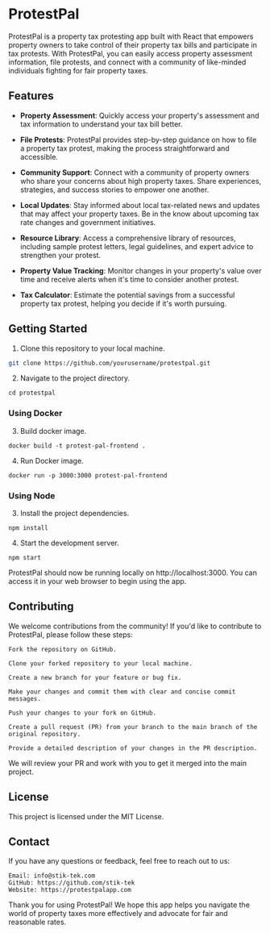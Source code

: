 # ProtestPal

ProtestPal is a property tax protesting app built with React that empowers property owners to take control of their property tax bills and participate in tax protests. With ProtestPal, you can easily access property assessment information, file protests, and connect with a community of like-minded individuals fighting for fair property taxes.

## Features

- **Property Assessment**: Quickly access your property's assessment and tax information to understand your tax bill better.

- **File Protests**: ProtestPal provides step-by-step guidance on how to file a property tax protest, making the process straightforward and accessible.

- **Community Support**: Connect with a community of property owners who share your concerns about high property taxes. Share experiences, strategies, and success stories to empower one another.

- **Local Updates**: Stay informed about local tax-related news and updates that may affect your property taxes. Be in the know about upcoming tax rate changes and government initiatives.

- **Resource Library**: Access a comprehensive library of resources, including sample protest letters, legal guidelines, and expert advice to strengthen your protest.

- **Property Value Tracking**: Monitor changes in your property's value over time and receive alerts when it's time to consider another protest.

- **Tax Calculator**: Estimate the potential savings from a successful property tax protest, helping you decide if it's worth pursuing.

## Getting Started

1. Clone this repository to your local machine.

```bash
git clone https://github.com/yourusername/protestpal.git
```
2. Navigate to the project directory.
```
cd protestpal
```
### Using Docker

3. Build docker image.
```
docker build -t protest-pal-frontend . 
```
4. Run Docker image.
```
docker run -p 3000:3000 protest-pal-frontend
```

### Using Node

3. Install the project dependencies.
```
npm install
```
4. Start the development server.
```
npm start
```


ProtestPal should now be running locally on http://localhost:3000. You can access it in your web browser to begin using the app.

## Contributing

We welcome contributions from the community! If you'd like to contribute to ProtestPal, please follow these steps:

    Fork the repository on GitHub.

    Clone your forked repository to your local machine.

    Create a new branch for your feature or bug fix.

    Make your changes and commit them with clear and concise commit messages.

    Push your changes to your fork on GitHub.

    Create a pull request (PR) from your branch to the main branch of the original repository.

    Provide a detailed description of your changes in the PR description.

We will review your PR and work with you to get it merged into the main project.
## License

This project is licensed under the MIT License.
## Contact

If you have any questions or feedback, feel free to reach out to us:

    Email: info@stik-tek.com
    GitHub: https://github.com/stik-tek
    Website: https://protestpalapp.com

Thank you for using ProtestPal! We hope this app helps you navigate the world of property taxes more effectively and advocate for fair and reasonable rates.
